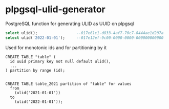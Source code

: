 # plpgsql-ulid-generator

PostgreSQL function for generating ULID as UUID on  plpgsql

```sql
select ulid();                 --017e61c1-d833-4af7-70c7-8444ae1d207a
select ulid('2022-01-01');     --017e12ef-9c00-0000-0000-000000000000
```

Used for monotonic ids and for partitioning by it

```plpgsql
CREATE TABLE "table" (
  id uuid primary key not null default ulid(),
  ...
) partition by range (id);


CREATE TABLE table_2021 partition of "table" for values
  from
    (ulid('2021-01-01'))
  to
    (ulid('2022-01-01'));
```
